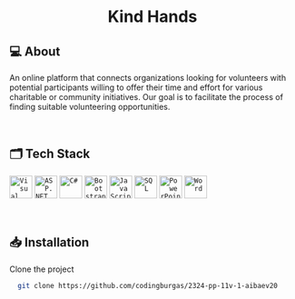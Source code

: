 

<h1 align="center"> Kind Hands </h1>

## 💻 About
An online platform that connects organizations looking for volunteers with potential participants willing to offer their time and effort for various charitable or community initiatives. Our goal is to facilitate the process of finding suitable volunteering opportunities.

<br>

## 🗂️ Tech Stack

<code><img height="40" src="https://upload.wikimedia.org/wikipedia/commons/thumb/2/2c/Visual_Studio_Icon_2022.svg/2048px-Visual_Studio_Icon_2022.svg.png" alt="Visual Studio"></code>
<code><img height="40" src="https://upload.wikimedia.org/wikipedia/commons/7/7d/Microsoft_.NET_logo.svg" alt="ASP.NET"></code>
<code><img height="40" src="https://seeklogo.com/images/C/c-sharp-c-logo-02F17714BA-seeklogo.com.png" alt="C#"></code>
<code><img height="40" src="https://upload.wikimedia.org/wikipedia/commons/thumb/b/b2/Bootstrap_logo.svg/800px-Bootstrap_logo.svg.png" alt="Bootstrap"></code>
<code><img height="40" src="https://upload.wikimedia.org/wikipedia/commons/thumb/6/6a/JavaScript-logo.png/768px-JavaScript-logo.png" alt="JavaScript"></code>
<code><img height="40" src="https://symbols.getvecta.com/stencil_27/79_sql-database-generic.494ff6320e.png" alt="SQL"></code>
<code><img height="40" src="https://upload.wikimedia.org/wikipedia/commons/3/3b/Microsoft_PowerPoint_Logo.png" alt="PowerPoint"></code>
<code><img height="40" src="https://www.logo.wine/a/logo/Microsoft_Word/Microsoft_Word-Logo.wine.svg" alt="Word"></code>

<br>

## 📥 Installation

Clone the project

```bash
  git clone https://github.com/codingburgas/2324-pp-11v-1-aibaev20
```
